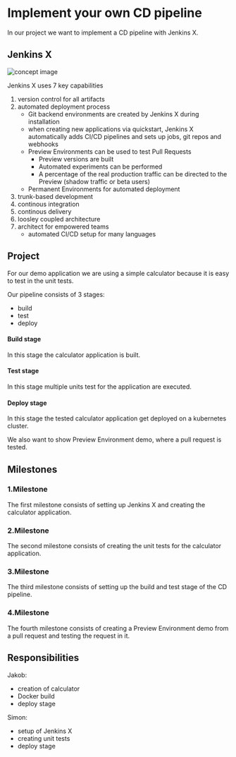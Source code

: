 # Implement your own CD pipeline
In our project we want to implement a CD pipeline with Jenkins X. 
## Jenkins X
![concept image](https://jenkins-x.io/images/jx-arch.png)

Jenkins X uses 7 key capabilities
1. version control for all artifacts
2. automated deployment process
    - Git backend environments are created by Jenkins X during installation
    - when creating new applications via quickstart, Jenkins X automatically adds CI/CD pipelines and sets up jobs, git repos and webhooks
    - Preview Environments can be used to test Pull Requests
      - Preview versions are built
      - Automated experiments can be performed
      - A percentage of the real production traffic can be directed to the Preview (shadow traffic or beta users)
    - Permanent Environments for automated deployment
3. trunk-based development
4. continous integration
5. continous delivery
6. loosley coupled architecture
7. architect for empowered teams
    - automated CI/CD setup for many languages

## Project
For our demo application we are using a simple calculator because it is easy to test in the unit tests.

Our pipeline consists of 3 stages:
- build
- test
- deploy

#### Build stage
In this stage the calculator application is built.
#### Test stage
In this stage multiple units test for the application are executed.
#### Deploy stage
In this stage the tested calculator application get deployed on a kubernetes cluster.

We also want to show Preview Environment demo, where a pull request is tested. 

## Milestones
### 1.Milestone
The first milestone consists of setting up Jenkins X and creating the calculator application.
### 2.Milestone
The second milestone consists of creating the unit tests for the calculator application.
### 3.Milestone
The third milestone consists of setting up the build and test stage of the CD pipeline.
### 4.Milestone
The fourth milestone consists of creating a Preview Environment demo from a pull request and testing the request in it.

## Responsibilities
Jakob:
- creation of calculator
- Docker build
- deploy stage

Simon:
- setup of Jenkins X
- creating unit tests
- deploy stage
